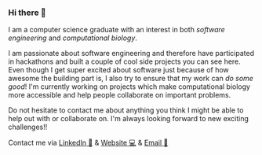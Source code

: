 ### Hi there 👋

I am a computer science graduate with an interest in both *software engineering* and *computational biology*. 

I am passionate about software engineering and therefore have participated in hackathons and built a couple of cool side projects you can see here. Even though I get super excited about software just because of how awesome the building part is, I also try to ensure that my work can *do some good*! I'm currently working on projects which make computational biology more accessible and help people collaborate on important problems.  

Do not hesitate to contact me about anything you think I might be able to help out with or collaborate on. I'm always looking forward to new exciting challenges!! 

Contact me via
[LinkedIn :link:](https://www.linkedin.com/in/avaspataru/) & [Website :computer:](https://avaspataru.github.io/) & [Email :email:](mailto:spataruava@gmail.com) 
<!--
**avaspataru/avaspataru** is a ✨ _special_ ✨ repository because its `README.md` (this file) appears on your GitHub profile.

Here are some ideas to get you started:

- 🔭 I’m currently working on ...
- 🌱 I’m currently learning ...
- 👯 I’m looking to collaborate on ...
- 🤔 I’m looking for help with ...
- 💬 Ask me about ...
- 📫 How to reach me: ...
- 😄 Pronouns: ...
- ⚡ Fun fact: ...

Also, as you can see through my repositories, I am quite the CRISPR fan! So I always welcome projects in the area. 
-->
